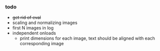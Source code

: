 ### todo
- ~~get rid of eval~~
- scaling and normalizing images
- first N images in log
- independent onloads
  - print dimensions for each image, text should be aligned with each corresponding image
